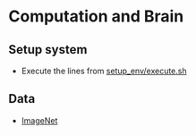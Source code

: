 # Computation and Brain

## Setup system
- Execute the lines from [setup_env/execute.sh](`setup_env/execute.sh`)

## Data
- [ImageNet](http://image-net.org)
